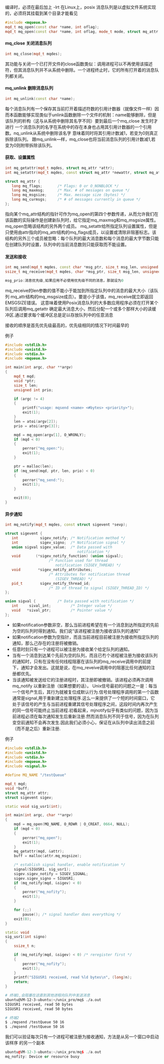 编译时，必须在最后加上 -lrt
在Linux上，posix 消息队列是以虚拟文件系统实现的，必须将其挂载到某个目录才能看见
```cpp
#include <mqueue.h>
mqd_t mq_open(const char *name, int oflag);
mqd_t mq_open(const char *name, int oflag, mode_t mode, struct mq_attr *attr);
```

#### mq_close 关闭消息队列
```cpp
int mq_close(mqd_t mqdes);
```
其功能与关闭一个已打开文件的close函数类似：调用进程可以不再使用该描述符，但其消息队列并不从系统中删除。一个进程终止时，它的所有打开着的消息队列都关闭。

#### mq_unlink 删除消息队列
```cpp
int mq_unlink(const char *name);
```
每个消息队列有一个保存其当前打开着描述符数的引用计数器（就像文件一样）因而本函数能够实现类似于unlink函数删除一个文件的机制：name能够删除，但是该队列的析构（这与从系统中删除其名字不同）要到最后一个mq_close 发生时才进行
一个消息队列的名字在系统中的存在本身也占用其引用计数器的一个引用数。nq_unlink从系统中删除该名字 意味着同时将其引用计数滅1，若变为0则真正拆除该队列。
跟mq_unlink—样，mq_close也将当前消息队列的引用计数减1,若变为0则附带拆除该队列。

#### 获取、设置属性
```cpp
int mq_getattr(mqd_t mqdes, struct mq_attr *attr);
int mq_setattr(mqd_t mqdes, const struct mq_attr *newattr, struct mq_attr *oldattr);

struct mq_attr {
   long mq_flags;       /* Flags: 0 or O_NONBLOCK */
   long mq_maxmsg;      /* Max. # of messages on queue */
   long mq_msgsize;     /* Max. message size (bytes) */
   long mq_curmsgs;     /* # of messages currently in queue */
};
```
指向某个mq_attr结构的指针可作为mq_open的第四个参数传递，从而允许我们在该函数的实际操作是创建新队列时，给它指定mq_maxmsg和mq_msgsize属性。mq_open忽略该结构的另外两个成员。
mq_setattr给所指定队列设置属性，但是只使用由attr指向的mq_attr结构的mq_flags成员，以设置或清除非阻塞标志。该结构的另外三个成员被忽略：每个队列的最大消息数和每个消息的最大字节数只能在创建队列时设置，队列中的当前消息数则只能获取而不能设置。

#### 发送和接收
```cpp
int mq_send(mqd_t mqdes, const char *msg_ptr, size_t msg_len, unsigned int msg_prio);
ssize_t mq_receive(mqd_t mqdes, char *msg_ptr, size_t msg_len, unsigned int *msg_prio);

msg_prio:消息优先级,如果应用不必使用优先级不同的消息，那就设为0
```
mq_receive的len参数的值不能小于能加到所指定队列中的消息的最大大小（该队列 mq_attr结构的mq_msgsize成员）。要是小于该值，mq_receive就立即返回EMSGSIZE错误。
	这意味着使用Posix消息队列的大多数应用程序必须在打开某个队列后调用mq_getattr 确定最大消息大小，然后分配一个或多个那样大小的读缓冲区.通过要求每个缓冲区总是足以存放队列中的任意消息

接收的顺序是首先优先级最高的，优先级相同的情况下时间最早的

例子
```cpp
#include <stdlib.h>
#include <unistd.h>
#include <stdio.h>
#include <mqueue.h>

int main(int argc, char **argv)
{
    mqd_t mqd;
    void *ptr;
    size_t len;
    unsigned int prio;

    if (argc != 4)
    {
        printf("usage: mqsend <name> <#bytes> <priority>");
        exit(1);
    }
    len = atoi(argv[2]);
    prio = atoi(argv[3]);

    mqd = mq_open(argv[1], O_WRONLY);
    if (mqd < 0)
    {
        perror("mq_open:");
        exit(1);
    }

    ptr = malloc(len);
    if (mq_send(mqd, ptr, len, prio) < 0)
    {
        perror("mq_send:");
        exit(1);
    }

    exit(0);
}
```


#### 异步通知
```cpp
int mq_notify(mqd_t mqdes, const struct sigevent *sevp);

struct sigevent {
   int          sigev_notify; /* Notification method */
   int          sigev_signo;  /* Notification signal */
   union sigval sigev_value;  /* Data passed with
								 notification */
   void       (*sigev_notify_function) (union sigval);
					/* Function used for thread
					   notification (SIGEV_THREAD) */
   void        *sigev_notify_attributes;
					/* Attributes for notification thread
					   (SIGEV_THREAD) */
   pid_t        sigev_notify_thread_id;
					/* ID of thread to signal (SIGEV_THREAD_ID) */
};

union sigval {          /* Data passed with notification */
   int     sival_int;         /* Integer value */
   void   *sival_ptr;         /* Pointer value */
};
```
- 如果notification参数非空，那么当前进程希望在有一个消息到达所指定的先前为空的队列时得到通知。我们说“该进程被注册为接收该队列的通知"
- 如果notification参数为空指针，而且当前进程目前被注册为接收所指定队列的通知，那么己存在的注册将被撤销。
- 任意时刻只有一个进程可以被注册为接收某个给定队列的通知。
- 当有一个消息到达某个先前为空的队列，而且已冇个进程被注册为接收该队列的通知时，只有在没有任何线程阻塞在该队列的mq_receive调用中的前提下，通知才会发出。这就是说，在mq_reveive调用中的阻塞比任何通知的注册都优先。
- 当该通知被发送给它的注册进程时，其注册即被撤销。该进程必须再次调用mq_notify 以重新注册（如果想要的话）。
	 Unix信号最初的问题之一是：每当一个信号产生后，其行为就被复位成默认行为.信号处理程序调用的第一个函数通常是signal,用于重新建立处理程序.这么一来提供了一个短的时间窗口，它处于该信号的产生与当前进程重建其信号处理程序之间，这段时间内再次产生的同一信号可能终止当前进程.初看起来，mjnotify似乎有类似的问题，因为当前进程必须在每次通知发生后重新注册.然而消息队列不同于信号，因为在队列变空前通知不会再次发生.因此我们必须小心，保证在从队列中读出消息之前（而不是之后）重新注册.

例子
```cpp
#include <stdlib.h>
#include <unistd.h>
#include <stdio.h>
#include <mqueue.h>
#include <signal.h>

#define MQ_NAME "/testQueue"

mqd_t mqd;
void *buff;
struct mq_attr attr;
struct sigevent sigev;

static void sig_usr1(int);

int main(int argc, char **argv)
{
    mqd = mq_open(MQ_NAME, O_RDWR | O_CREAT, 0664, NULL);
    if (mqd < 0)
    {
        perror("mq_open");
        exit(1);
    }
    mq_getattr(mqd, &attr);
    buff = malloc(attr.mq_msgsize);

    /* establish signal handler, enable notification */
    signal(SIGUSR1, sig_usr1);
    sigev.sigev_notify = SIGEV_SIGNAL;
    sigev.sigev_signo = SIGUSR1;
    if (mq_notify(mqd, &sigev) < 0)
    {
        perror("mq_nofity");
        exit(1);
    }

    for (;;)
        pause(); /* signal handler does everything */
    exit(0);
}

static void
sig_usr1(int signo)
{
    ssize_t n;

    if (mq_notify(mqd, &sigev) < 0) /* reregister first */
    {
        perror("mq_nofity");
        exit(1);
    }
    printf("SIGUSR1 received, read %ld bytes\n", (long)n);
    return;
}
```

```sh
# 终端1,会阻塞在这直到其他进程向队列中发送消息
ubuntu@VM-12-3-ubuntu:~/unix_pro/mq$ ./a.out 
SIGUSR1 received, read 50 bytes
SIGUSR1 received, read 50 bytes

# 终端2
$ ./mqsend /testQueue 50 16
$ ./mqsend /testQueue 50 16
```

我们可以验证每次只有一个进程可被注册为接收通知，方法是从另一个窗口中启动该样序 的另一个副本
```cpp
ubuntu@VM-12-3-ubuntu:~/unix_pro/mq$ ./a.out 
mq_nofity: Device or resource busy
```

